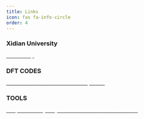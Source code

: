 ```yaml
---
title: Links
icon: fas fa-info-circle
order: 4
---
```


<h2 style="font-size: 1.17em">Xidian University</h2>

<div class='container'>
    <a class='btn btn-secondary btn-sm mr-1 mt-1' role='button' href="https://www.xidian.edu.cn/" target="_blank">
        <span style="color:#FFFFFF; font-size: 100%">
            XDU
        </span>
    </a>
    <a class='btn btn-secondary btn-sm mr-1 mt-1' role='button' href="https://pecsensors.com/" target="_blank">
        <span style="color:#FFFFFF; font-size: 100%">
            Group
    </span>
    </a>
</div>

<h2 style="font-size: 1.17em">DFT CODES</h2>

<div class='container'>
    <a  class='btn btn-success btn-sm mr-1 mt-1' role='button' href="https://www.vasp.at/wiki/index.php/The_VASP_Manual" target="_blank">
        <span style="color:#FFFFFF; font-size: 100%">
            VASP wiki
        </span>
    </a>
    <a  class='btn btn-success btn-sm mr-1 mt-1' role='button' href="http://theory.cm.utexas.edu/vtsttools/index.html" target="_blank">
        <span style="color:#FFFFFF; font-size: 100%">
            VASP vtst
        </span>
    </a>
    <a  class='btn btn-success btn-sm mr-1 mt-1' role='button' href="https://www.quantum-espresso.org/" target="_blank">
        <span style="color:#FFFFFF; font-size: 100%">
            Quantum Espresso
        </span>
    </a>
</div>


<h2 style="font-size: 1.17em">TOOLS</h2>

<div class='container'>
    <a  class='btn btn-info btn-sm mr-1 mt-1' role='button' href="https://matplotlib.org/stable/contents.html" target="_blank">
        <span style="color:#FFFFFF; font-size: 100%">
            Matplotlib
        </span>
    </a>
    <a  class='btn btn-info btn-sm mr-1 mt-1' role='button' href="https://plotly.com/python/" target="_blank">
        <span style="color:#FFFFFF; font-size: 100%">
            Plotly
        </span>
    </a>
    <a  class='btn btn-info btn-sm mr-1 mt-1' role='button' href="https://docs.enthought.com/mayavi/mayavi/index.html" target="_blank">
        <span style="color:#FFFFFF; font-size: 100%">
            Mayavi
        </span>
    </a>
    <a  class='btn btn-info btn-sm mr-1 mt-1' role='button' href="https://texample.net/tikz/" target="_blank">
        <span style="color:#FFFFFF; font-size: 100%">
            TikZ
        </span>
    </a>
    <a  class='btn btn-info btn-sm mr-1 mt-1' role='button' href="http://pgfplots.sourceforge.net/" target="_blank">
        <span style="color:#FFFFFF; font-size: 100%">
            PGFPlots
        </span>
    </a>
    <a  class='btn btn-info btn-sm mr-1 mt-1' role='button' href="https://pubchem.ncbi.nlm.nih.gov/periodic-table/" target="_blank">
        <span style="color:#FFFFFF; font-size: 100%">
            Periodic Table
        </span>
    </a>
</div>

